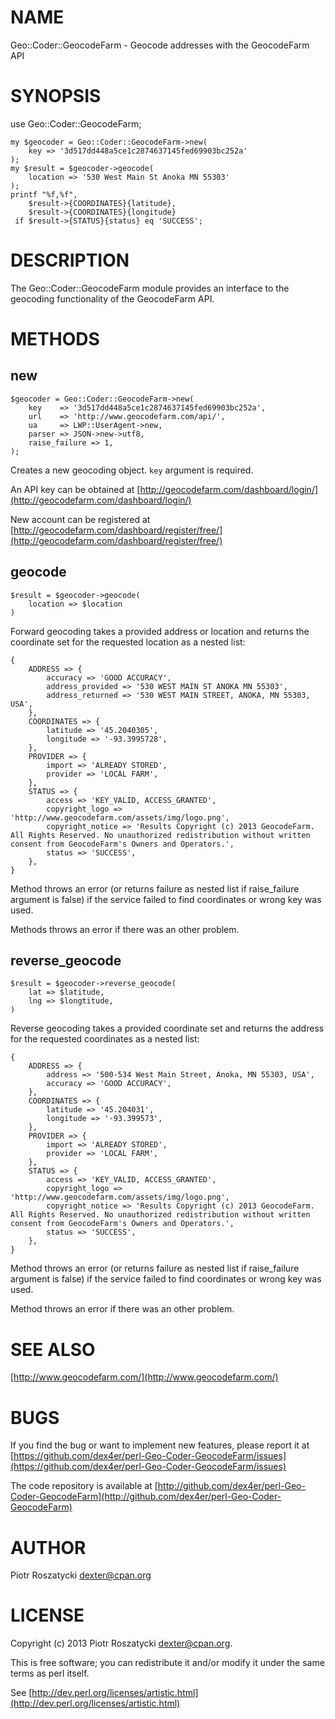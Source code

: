 # NAME

Geo::Coder::GeocodeFarm - Geocode addresses with the GeocodeFarm API

# SYNOPSIS

use Geo::Coder::GeocodeFarm;

    my $geocoder = Geo::Coder::GeocodeFarm->new(
        key => '3d517dd448a5ce1c2874637145fed69903bc252a'
    );
    my $result = $geocoder->geocode(
        location => '530 West Main St Anoka MN 55303'
    );
    printf "%f,%f",
        $result->{COORDINATES}{latitude},
        $result->{COORDINATES}{longitude}
     if $result->{STATUS}{status} eq 'SUCCESS';

# DESCRIPTION

The Geo::Coder::GeocodeFarm module provides an interface to the geocoding
functionality of the GeocodeFarm API.

# METHODS

## new

    $geocoder = Geo::Coder::GeocodeFarm->new(
        key    => '3d517dd448a5ce1c2874637145fed69903bc252a',
        url    => 'http://www.geocodefarm.com/api/',
        ua     => LWP::UserAgent->new,
        parser => JSON->new->utf8,
        raise_failure => 1,
    );

Creates a new geocoding object. `key` argument is required.

An API key can be obtained at [http://geocodefarm.com/dashboard/login/](http://geocodefarm.com/dashboard/login/)

New account can be registered at [http://geocodefarm.com/dashboard/register/free/](http://geocodefarm.com/dashboard/register/free/)

## geocode

    $result = $geocoder->geocode(
        location => $location
    )

Forward geocoding takes a provided address or location and returns the
coordinate set for the requested location as a nested list:

    {
        ADDRESS => {
            accuracy => 'GOOD ACCURACY',
            address_provided => '530 WEST MAIN ST ANOKA MN 55303',
            address_returned => '530 WEST MAIN STREET, ANOKA, MN 55303, USA',
        },
        COORDINATES => {
            latitude => '45.2040305',
            longitude => '-93.3995728',
        },
        PROVIDER => {
            import => 'ALREADY STORED',
            provider => 'LOCAL FARM',
        },
        STATUS => {
            access => 'KEY_VALID, ACCESS_GRANTED',
            copyright_logo => 'http://www.geocodefarm.com/assets/img/logo.png',
            copyright_notice => 'Results Copyright (c) 2013 GeocodeFarm. All Rights Reserved. No unauthorized redistribution without written consent from GeocodeFarm's Owners and Operators.',
            status => 'SUCCESS',
        },
    }

Method throws an error (or returns failure as nested list if raise\_failure
argument is false) if the service failed to find coordinates or wrong key was
used.

Methods throws an error if there was an other problem.

## reverse\_geocode

    $result = $geocoder->reverse_geocode(
        lat => $latitude,
        lng => $longtitude,
    )

Reverse geocoding takes a provided coordinate set and returns the address for
the requested coordinates as a nested list:

    {
        ADDRESS => {
            address => '500-534 West Main Street, Anoka, MN 55303, USA',
            accuracy => 'GOOD ACCURACY',
        },
        COORDINATES => {
            latitude => '45.204031',
            longitude => '-93.399573',
        },
        PROVIDER => {
            import => 'ALREADY STORED',
            provider => 'LOCAL FARM',
        },
        STATUS => {
            access => 'KEY_VALID, ACCESS_GRANTED',
            copyright_logo => 'http://www.geocodefarm.com/assets/img/logo.png',
            copyright_notice => 'Results Copyright (c) 2013 GeocodeFarm. All Rights Reserved. No unauthorized redistribution without written consent from GeocodeFarm's Owners and Operators.',
            status => 'SUCCESS',
        },
    }

Method throws an error (or returns failure as nested list if raise\_failure
argument is false) if the service failed to find coordinates or wrong key was
used.

Method throws an error if there was an other problem.

# SEE ALSO

[http://www.geocodefarm.com/](http://www.geocodefarm.com/)

# BUGS

If you find the bug or want to implement new features, please report it at
[https://github.com/dex4er/perl-Geo-Coder-GeocodeFarm/issues](https://github.com/dex4er/perl-Geo-Coder-GeocodeFarm/issues)

The code repository is available at
[http://github.com/dex4er/perl-Geo-Coder-GeocodeFarm](http://github.com/dex4er/perl-Geo-Coder-GeocodeFarm)

# AUTHOR

Piotr Roszatycki <dexter@cpan.org>

# LICENSE

Copyright (c) 2013 Piotr Roszatycki <dexter@cpan.org>.

This is free software; you can redistribute it and/or modify it under
the same terms as perl itself.

See [http://dev.perl.org/licenses/artistic.html](http://dev.perl.org/licenses/artistic.html)
